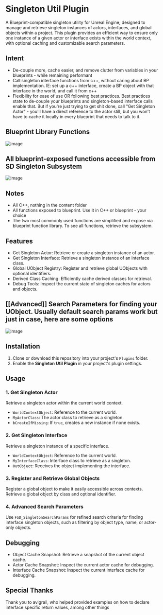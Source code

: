 
# Singleton Util Plugin

A Blueprint-compatible singleton utility for Unreal Engine, designed to manage and retrieve singleton instances of actors, interfaces, and global objects within a project. This plugin provides an efficient way to ensure only one instance of a given actor or interface exists within the world context, with optional caching and customizable search parameters.

## Intent
- De-couple more, cache easier, and remove clutter from variables in your blueprints - while remaining performant
- Call singleton interface functions from c++, without caring about BP implementation. IE: set up a c++ interface, create a BP object with that interface in the world, and call it from c++
- Flexibility for ease of use OR following best practices. Best practices state to de-couple your blueprints and singleton-based interface calls enable that. But if you're just trying to get shit done, call "Get Singleton Actor" - you'll have a direct reference to the actor still, but you won't have to cache it locally in every blueprint that needs to talk to it.

## Blueprint Library Functions
![image](https://github.com/user-attachments/assets/1b9582c5-505c-4f20-83c3-c313a5453481)

## All blueprint-exposed functions accessible from SD Singleton Subsystem
![image](https://github.com/user-attachments/assets/557a52e3-4963-468c-9149-55a947d9e179)

## Notes

- All C++, nothing in the content folder
- All functions exposed to blueprint. Use it in C++ or blueprint - your choice
- The two most commonly used functions are simplified and expose via blueprint function library. To see all functions, retrieve the subsystem.

## Features

- Get Singleton Actor: Retrieve or create a singleton instance of an actor.
- Get Singleton Interface: Retrieve a singleton instance of an interface class.
- Global UObject Registry: Register and retrieve global UObjects with optional identifiers.
- Derived Class Caching: Efficiently cache derived classes for retrieval.
- Debug Tools: Inspect the current state of singleton caches for actors and objects.


## [[Advanced]] Search Parameters for finding your UObject. Usually default search params work but just in case, here are some options
![image](https://github.com/user-attachments/assets/0671dcee-33a3-4466-90e8-998e2fdeb594)

## Installation

1. Clone or download this repository into your project's `Plugins` folder.
2. Enable the **Singleton Util Plugin** in your project's plugin settings.

## Usage

### 1. Get Singleton Actor
Retrieve a singleton actor within the current world context.
- `WorldContextObject`: Reference to the current world.
- `MyActorClass`: The actor class to retrieve as a singleton.
- `bCreateIfMissing`: If `true`, creates a new instance if none exists.

### 2. Get Singleton Interface
Retrieve a singleton instance of a specific interface.
- `WorldContextObject`: Reference to the current world.
- `MyInterfaceClass`: Interface class to retrieve as a singleton.
- `OutObject`: Receives the object implementing the interface.

### 3. Register and Retrieve Global Objects
Register a global object to make it easily accessible across contexts.
Retrieve a global object by class and optional identifier.

### 4. Advanced Search Parameters
Use `FSD_SingletonSearchParams` for refined search criteria for finding interface singleton objects, such as filtering by object type, name, or actor-only objects.

## Debugging

- Object Cache Snapshot: Retrieve a snapshot of the current object cache.
- Actor Cache Snapshot: Inspect the current actor cache for debugging.
- Interface Cache Snapshot: Inspect the current interface cache for debugging.

## Special Thanks

Thank you to avigrail, who helped provided examples on how to declare interface specific return values, among other things
